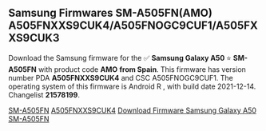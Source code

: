 <h2>Samsung Firmwares SM-A505FN(AMO) A505FNXXS9CUK4/A505FNOGC9CUF1/A505FXXS9CUK3</h2>
Download the Samsung firmware for the ✅ <strong>Samsung Galaxy A50 </strong> ⭐ <strong>SM-A505FN</strong> with product code <strong>AMO</strong> <strong> from Spain</strong>. This firmware has version number PDA <strong>A505FNXXS9CUK4</strong> and CSC A505FNOGC9CUF1. The operating system of this firmware is Android R , with build date 2021-12-14. Changelist <strong>21578199</strong>.


[SM-A505FN](https://samfirm.shop/samsung/model/SM-A505FN)
[A505FNXXS9CUK4](https://samfirm.shop/samsung/pda/A505FNXXS9CUK4)
[Download Firmware Samsung Galaxy A50 SM-A505FN](https://samfirm.shop/samsung/firmware/482598)

